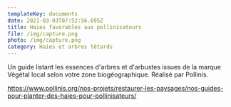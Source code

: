 ```yaml
---
templateKey: documents
date: 2021-03-03T07:52:56.695Z
title: Haies favorables aux pollinisateurs
file: /img/capture.png
photo: /img/capture.png
category: Haies et arbres têtards
---
```

Un guide listant les essences d'arbres et d'arbustes issues de la marque Végétal local selon votre zone biogéographique. Réalisé par Pollinis.

<https://www.pollinis.org/nos-projets/restaurer-les-paysages/nos-guides-pour-planter-des-haies-pour-pollinisateurs/>
